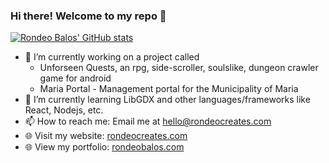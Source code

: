 ### Hi there! Welcome to my repo 👋
<!--[![Anurag's GitHub stats](https://github-readme-stats.vercel.app/api?username=rondeo-balos&count_private=true&show_icons=true&theme=dark)](https://github.com/anuraghazra/github-readme-stats)-->
[![Rondeo Balos' GitHub stats](https://github-readme-stats.vercel.app/api?username=rondeo-balos&count_private=true&show_icons=true&theme=dark&include_all_commits=true&rank_icon=github&ring_color=2f81f7&icon_color=2f81f7&border_color=2f81f7)](https://github.com/rondeo-balos)
<!--[![GitHub Streak](https://streak-stats.demolab.com/?user=rondeo-balos&theme=dark)](https://git.io/streak-stats)-->
- 🔭 I’m currently working on a project called 
    - Unforseen Quests, an rpg, side-scroller, soulslike, dungeon crawler game for android
    - Maria Portal - Management portal for the Municipality of Maria
- 🌱 I’m currently learning LibGDX and other languages/frameworks like React, Nodejs, etc.
- 📫 How to reach me: Email me at [hello@rondeocreates.com](mailto:hello@rondeocreates.com)
- 🌐 Visit my website: <a href="https://rondeocreates.com/" target="_blank">rondeocreates.com</a>
- 🌐 View my portfolio: <a href="https://rondeobalos.com/" target="_blank">rondeobalos.com</a>
<!--
**rondeo-balos/rondeo-balos** is a ✨ _special_ ✨ repository because its `README.md` (this file) appears on your GitHub profile.

Here are some ideas to get you started:

- 🔭 I’m currently working on ...
- 🌱 I’m currently learning ...
- 👯 I’m looking to collaborate on ...
- 🤔 I’m looking for help with ...
- 💬 Ask me about ...
- 📫 How to reach me: ...
- 😄 Pronouns: ...
- ⚡ Fun fact: ...
-->
